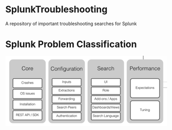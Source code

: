 # SplunkTroubleshooting
A repository of important troubleshooting searches for Splunk

# Splunk Problem Classification
![Image 1](https://github.com/splunkdevabhi/SplunkTroubleshooting/blob/master/Screen%20Shot%202020-09-29%20at%2010.59.44%20AM.png?raw=true)




